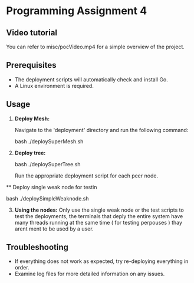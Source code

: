 # Programming Assignment 4

## Video tutorial
You can refer to misc/pocVideo.mp4 for a simple overview of the project.

## Prerequisites

- The deployment scripts will automatically check and install Go.
- A Linux environment is required.

## Usage

1. **Deploy Mesh:**

   Navigate to the 'deployment' directory and run the following command:

   bash ./deploySuperMesh.sh


2. **Deploy tree:**

   bash ./deploySuperTree.sh

   Run the appropriate deployment script for each peer node.
   
  ** Deploy single weak node for testin
  
  bash ./deploySimpleWeaknode.sh

3. **Using the nodes:**
Only use the single weak node or the test scripts to test the deployments, the terminals that deply the entire system have many threads running at the same time ( for testing perpouses ) thay arent ment to be used by a user.


## Troubleshooting

- If everything does not work as expected, try re-deploying everything in order.
- Examine log files for more detailed information on any issues.
